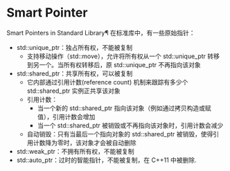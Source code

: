# Smart Pointer


Smart Pointers in Standard Library¶
在标准库中，有一些原始指针：

- std::unique_ptr：独占所有权，不能被复制
  - 支持移动操作（std::move），允许将所有权从一个 std::unique_ptr 转移到另一个。当所有权转移后，原 std::unique_ptr 不再指向该对象
- std::shared_ptr：共享所有权，可以被复制
  - 它内部通过引用计数(reference count) 机制来跟踪有多少个 std::shared_ptr 实例正共享该对象
  - 引用计数：
    - 当一个新的 std::shared_ptr 指向该对象（例如通过拷贝构造或赋值），引用计数会增加
    - 当一个 std::shared_ptr 被销毁或不再指向该对象时，引用计数会减少
  - 自动销毁：只有当最后一个指向对象的 std::shared_ptr 被销毁，使得引用计数降为零时，该对象才会被自动删除
- std::weak_ptr：不拥有所有权，不能被复制
- std::auto_ptr：过时的智能指针，不能被复制，在 C++11 中被删除.
